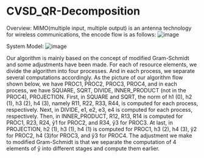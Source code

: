 # CVSD_QR-Decomposition

Overview:
MIMO(multiple input, multiple output) is an antenna technology for wireless communications, the encode flow is as follows:
![image](https://github.com/J-WTY/CVSD_QR-Decomposition/assets/76650384/0c1f67f6-0006-448a-a036-809ce4d5136b)

System Model:
![image](https://github.com/J-WTY/CVSD_QR-Decomposition/assets/76650384/83f2a540-6520-4d07-92a9-d31a096029da)

Our algorithm is mainly based on the concept of modified
 Gram-Schmidt and some adjustments have been made. For each of
 resource elements, we divide the algorithm into four processes. And
 in each process, we separate several computations accordingly. As
 the picture of our algorithm flow shown below, we have PROC1,
 PROC2, PROC3, PROC4, and in each process, we have SQUARE,
 SQRT, DIVIDE, INNER_PRODUCT (not in the PROC4),
 PROJECTION.
 First, in SQUARE and SQRT, the norm of h1
 (0), h2
 (1), h3
 (2), h4
 (3),
 namely R11, R22, R33, R44, is computed for each process, respectively.
 Next, in DIVIDE, e1, e2, e3, e4 is computed for each process,
 respectively. Then, in INNER_PRODUCT, R12, R13, R14 is computed
 for PROC1, R23, R24, ŷ1 
for PROC2, and R34, ŷ3 
for PROC3. At last,
 in PROJECTION, h2
 (1), h3
 (1), h4
 (1) is computed for PROC1, h3
 (2), h4
 (3),
 ŷ2 
for PROC2, h4
 (3)for PROC3, and ŷ3 
for PROC4.
 The adjustment we make to modified Gram-Schmidt is that we
 separate the computation of 4 elements of ŷ into different stages and
 compute them earlier.

